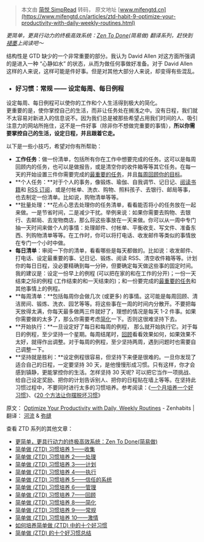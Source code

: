 > 本文由 [简悦 SimpRead](http://ksria.com/simpread/) 转码， 原文地址 [www.mifengtd.cn](https://www.mifengtd.cn/articles/ztd-habit-9-optimize-your-productivity-with-daily-weekly-routines.html)

_更简单，更具行动力的终极高效系统：[Zen To Done](https://www.mifengtd.cn/tag/ZTD)(简易做) 翻译系列，赶快到[褪墨](https://www.mifengtd.cn)上阅读吧～_

结构性是 GTD 缺少的一个非常重要的部分。我认为 David Allen 对这方面所强调的是进入一种 “心静如水” 的状态，从而为做任何事做好准备。对于 David Allen 这样的人来说，这样可能是件好事。但是对其他大部分人来说，却变得有些混乱。

*   ### 好习惯：**常规 —— 设定每周、每日例程**
    

设定每周、每日例程可以使你的工作和个人生活得到极大的简化。  
更重要的是，使你掌控自己的生活，而非让任务处在搁浅之中。没有日程，我们就不太容易对新进入的信息说不。因为我们总是被那些希望占用我们时间的人、吸引注意力的网站所拖住，这不是一件好事（除非你不想做完重要的事情），**所以你需要掌控自己的生活，设定日程，并且跟着它走。**

以下是一些小技巧，希望对你有所帮助：

*   **工作任务**：做一份清单，包括所有你在工作中想要完成的任务。这可以是每周回顾内的任务，也可以是做报告，或是清空你的收件箱等等其它任务。在每一天的开始设置三件你需要完成的[最重要的任务](https://www.mifengtd.cn/articles/purpose_your_day_mit.html "设置每天最重要的任务")，并且[每周回顾你的目标](https://www.mifengtd.cn/articles/gtd-weekly-review-habit.html "GTD：培养每周回顾的好习惯")。
*   **个人任务：**对于个人的事务，像锻炼、瑜伽、自我调节、记日记、[阅读书籍](https://www.mifengtd.cn/articles/cultivate_a_reading_habit.html "如何养成阅读的习惯")和 [RSS 订阅](https://www.mifengtd.cn/articles/subscribe_rss_to_save_your_time.html "通过订阅RSS来节约上网时间")，或是付帐单、洗衣、购物、照料孩子、去银行、邮局等事，也去制定一份清单。比如说，购物清单等等。
*   **批量处理：**花点心思去处理你的任务清单，看看能否将小的任务放在一起来做。一是节省时间，二是减少干扰。举例来说：如果你需要去购物、去银行、去邮局、去宠物商店，那么将这些事放在一天来做。你可以从一周中专门抽一天时间来做个人的事情：处理邮件、付帐单、平衡收支、写文件、准备东西、列购物清单等等。在工作时，你可以将打电话、收发邮件等类似的事情放在专门一个小时中做。
*   **每日清单**：审阅一下你的清单，看看哪些是每天都做的。比如说：收发邮件、打电话、设定最重要的事、记日记、锻炼、阅读 RSS、清空收件箱等等。计划你的每日日程，没必要精确到每一分钟，但要确定每天做这些事的固定时间。我的建议是：设定一份早上的例程 (可以把在家的和在工作的分开)；一份一天结束之际的例程 (工作结束的和一天结束的)；和一份要完成的[最重要的任务](https://www.mifengtd.cn/articles/purpose_your_day_mit.html "设置每天最重要的任务")和其他事情上的例程。
*   **每周清单：**包括每周你会做几次 (或更多) 的事情。这可能是每周回顾、清洁房间、锻炼、洗衣、园艺等等。将这些事在一周的时间内分散开。不要把每天放得太满，你每天最多做两三件就好了，理想的情况是每天 1-2 件事。如果你需要做的太多了，那么你需要考虑[简化](https://www.mifengtd.cn/articles/ztd-habit-8-eliminate-all-but-the-absolute-essential-tasks.html "简单做(ZTD)习惯培养8——简化")一下。否则这很难坚持下去。
*   **开始执行：**一旦设定好了每日和每周的例程， 那么就开始执行它。对于每日的例程，至少坚持一个星期。每周结尾时，[回顾](https://www.mifengtd.cn/articles/ztd-habit-7-refresh-your-focus-every-week-to-achieve-more.html "简单做(ZTD)习惯培养7——回顾")看看效果如何，如果效果不太好，就得作出调整。对于每周的例程，至少坚持两周，遇到问题时也需要自己调整一下。
*   **坚持就是胜利：**设定例程很容易，但坚持下来便是很难的。一旦你发现了适合自己的日程，一定要坚持 30 天，是他慢慢形成习惯。只有这样，你才会感到镇静，更能掌控你的生活。怎样坚持 30 天呢? 可以把它当作一项挑战、给自己设定奖励、把你的计划告诉别人、把你的日程贴在墙上等等。在坚持此习惯过程中，不要同时进行太多的习惯培养。参考阅读：《[一个月培养一个好习惯](https://www.mifengtd.cn/articles/culture_a_habit_in_month_at_mifengtd.html)》、《[20 个方法让你摆脱坏习惯](https://www.mifengtd.cn/articles/20-tricks-to-nuke-a-bad-habit.html)》

原文： [Optimize Your Productivity with Daily, Weekly Routines](http://zenhabits.net/2007/06/optimize-your-productivity-with-daily-weekly-routines/ "Permanent Link: Optimize Your Productivity with Daily, Weekly Routines") - Zenhabits | 翻译： [河流](http://www.lifepro.cn) & [弥缝](https://www.mifengtd.cn)

查看 ZTD 系列的其他文章：

*   [更简单，更具行动力的终极高效系统：Zen To Done(简易做)](https://www.mifengtd.cn/articles/the_ultimate_simple_productivity_system_zen_to_done.html)
*   [简单做 (ZTD) 习惯培养 1——收集](https://www.mifengtd.cn/articles/ztd-habit-1-collect.html)
*   [简单做 (ZTD) 习惯培养 2——处理](https://www.mifengtd.cn/articles/ztd-habit-2-process.html)
*   [简单做 (ZTD) 习惯培养 3——计划](https://www.mifengtd.cn/articles/ztd-habit-3-plan.html)
*   [简单做 (ZTD) 习惯培养 4——执行](https://www.mifengtd.cn/articles/ztd-habit-4-do.html)
*   [简单做 (ZTD) 习惯培养 5——信任的系统](https://www.mifengtd.cn/articles/ztd-habit-5-effective-gtd-tools.html)
*   [简单做 (ZTD) 习惯培养 6——管理](https://www.mifengtd.cn/articles/ztd-habit-6-everything-in-order.html)
*   [简单做 (ZTD) 习惯培养 7——回顾](https://www.mifengtd.cn/articles/ztd-habit-7-refresh-your-focus-every-week-to-achieve-more.html)
*   [简单做 (ZTD) 习惯培养 8——简化](https://www.mifengtd.cn/articles/ztd-habit-8-eliminate-all-but-the-absolute-essential-tasks.html "简单做(ZTD)习惯培养8——简化")
*   [简单做 (ZTD) 习惯培养 9——常规](https://www.mifengtd.cn/articles/ztd-habit-9-optimize-your-productivity-with-daily-weekly-routines.html "简单做(ZTD)习惯培养9——常规")
*   [简单做 (ZTD) 习惯培养 10——激情](https://www.mifengtd.cn/articles/ztd-habit-10-do-something-you-are-passionate-about.html "简单做(ZTD)习惯培养10——激情")
*   [如何培养简单做 (ZTD) 中的十个好习惯](https://www.mifengtd.cn/articles/ztd-forming-the-10-habits.html "如何培养简单做(ZTD)中的十个好习惯")
*   [简单做 (ZTD) 的十个好习惯总结](https://www.mifengtd.cn/articles/10-habits-of-ztd.html "Permanent Link to 简单做(ZTD)的十个好习惯总结")